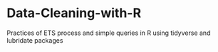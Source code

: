 # Data-Cleaning-with-R
 Practices of ETS process and simple queries in R using tidyverse and lubridate packages
